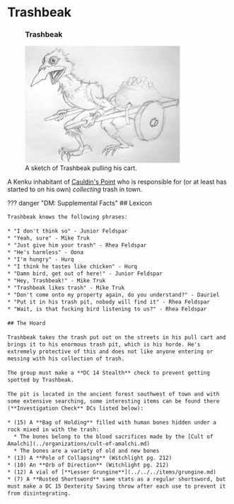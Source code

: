 # Trashbeak

<figure class="infobox right">
  <h3>Trashbeak</h3>
  <a href="/assets/images/trashbeak-full.png">
    <img src="/assets/images/trashbeak-tiny.png" />
  </a>
  <figcaption>
    A sketch of Trashbeak pulling his cart.
  </figcaption>
</figure>

A Kenku inhabitant of [Cauldin's Point](../places/cauldins-point.md) who is responsible for (or at least has started to on his own) *collecting* trash in town.

??? danger "DM: Supplemental Facts"
    ## Lexicon

    Trashbeak knows the following phrases:

    * "I don't think so" - Junior Feldspar
    * "Yeah, sure" - Mike Truk
    * "Just give him your trash" - Rhea Feldspar
    * "He's harmless" - Oona
    * "I'm hungry" - Hurq
    * "I think he tastes like chicken" - Hurq
    * "Damn bird, get out of here!" - Junior Feldspar
    * "Hey, Trashbeak!" - Mike Truk
    * "Trashbeak likes trash" - Mike Truk
    * "Don't come onto my property again, do you understand?" - Dauriel
    * "Put it in his trash pit, nobody will find it" - Rhea Feldspar
    * "Wait, is that fucking bird listening to us?" - Rhea Feldspar

    ## The Hoard

    Trashbeak takes the trash put out on the streets in his pull cart and brings it to his enormous trash pit, which is his horde. He's extremely protective of this and does not like anyone entering or messing with his collection of trash.

    The group must make a **DC 14 Stealth** check to prevent getting spotted by Trashbeak.

    The pit is located in the ancient forest southwest of town and with some extensive searching, some interesting items can be found there (**Investigation Check** DCs listed below):

    * (15) A **Bag of Holding** filled with human bones hidden under a rock mixed in with the trash:
      * The bones belong to the blood sacrifices made by the [Cult of Amalchi](../organizations/cult-of-amalchi.md)
      * The bones are a variety of old and new bones
    * (13) A **Pole of Collapsing** (Witchlight pg. 212)
    * (10) An **Orb of Direction** (Witchlight pg. 212)
    * (12) A vial of [**Lesser Grungine**](../../../items/grungine.md)
    * (7) A **Rusted Shortsword** same stats as a regular shortsword, but must make a DC 15 Dexterity Saving throw after each use to prevent it from disintegrating.
